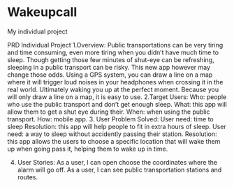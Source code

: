 # Wakeupcall
My individual project

PRD Individual Project 
1.Overview:
Public transportations can be very tiring and time consuming, even more tiring when you didn’t have much time to sleep. Though getting those few minutes of shut-eye can be refreshing, sleeping in a public transport can be risky.
This new app however may change those odds. Using a GPS system, you can draw a line on a map where it will trigger loud noises in your headphones when crossing it in the real world. Ultimately waking you up at the perfect moment.
Because you will only draw a line on a map, it is easy to use.
2.Target Users:
Who: people who use the public transport and don’t get enough sleep.
What: this app will allow them to get a shut eye during their.
When: when using the public transport.
How: mobile app.
3. User Problem Solved:
User need: time to sleep 
Resolution: this app will help people to fit in extra hours of sleep.
User need: a way to sleep without accidently passing their station.
Resolution:  this app allows the users to choose a specific location that will wake them up when going pass it, helping them to wake up in time.

4. User Stories:
As a user, I can open choose the coordinates where the alarm will go off.
As a user, I can see public transportation stations and routes. 
